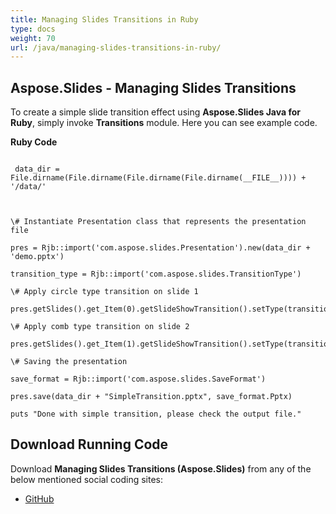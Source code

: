 ```yaml
---
title: Managing Slides Transitions in Ruby
type: docs
weight: 70
url: /java/managing-slides-transitions-in-ruby/
---
```


## **Aspose.Slides - Managing Slides Transitions**
To create a simple slide transition effect using **Aspose.Slides Java for Ruby**, simply invoke **Transitions** module. Here you can see example code.

**Ruby Code**

```

 data_dir = File.dirname(File.dirname(File.dirname(File.dirname(__FILE__)))) + '/data/'



\# Instantiate Presentation class that represents the presentation file

pres = Rjb::import('com.aspose.slides.Presentation').new(data_dir + 'demo.pptx')

transition_type = Rjb::import('com.aspose.slides.TransitionType')

\# Apply circle type transition on slide 1

pres.getSlides().get_Item(0).getSlideShowTransition().setType(transition_type.Circle)

\# Apply comb type transition on slide 2

pres.getSlides().get_Item(1).getSlideShowTransition().setType(transition_type.Comb)

\# Saving the presentation

save_format = Rjb::import('com.aspose.slides.SaveFormat')

pres.save(data_dir + "SimpleTransition.pptx", save_format.Pptx)

puts "Done with simple transition, please check the output file."

```
## **Download Running Code**
Download **Managing Slides Transitions (Aspose.Slides)** from any of the below mentioned social coding sites:

- [GitHub](https://github.com/aspose-slides/Aspose.Slides-for-Java/tree/master/Plugins/Aspose_Slides_Java_for_Ruby/lib/asposeslidesjava/Slides/transitions.rb)
